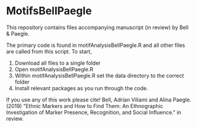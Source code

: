 # MotifsBellPaegle
This repository contains files accompanying manuscript (in review) by Bell & Paegle.

The primary code is found in motifAnalysisBellPaegle.R and all other files are called from this script. To start, 
1. Download all files to a single folder
2. Open motifAnalysisBellPaegle.R
3. Within motifAnalysisBellPaegle.R set the data directory to the correct folder
4. Install relevant packages as you run through the code.

If you use any of this work please cite!
Bell, Adrian Viliami and Alina Paegle.(2019) "Ethnic Markers and How to Find Them: An Ethnographic Investigation of Marker Presence, Recognition, and Social Influence." in review.

